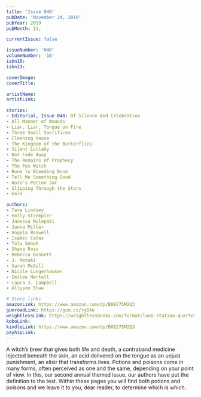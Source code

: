```yaml
---
title: 'Issue 040'
pubDate: 'November 24, 2019'
pubYear: 2019
pubMonth: 11,

currentIssue: false

issueNumber: '040'
volumeNumber: '10'
isbn10: 
isbn13: 

coverImage: 
coverTitle: 

artistName: 
artistLink: 

stories:
- Editorial, Issue 040: Of Silence And Celebration
- All Manner of Wounds
- Liar, Liar, Tongue on Fire
- Three Small Sacrifices
- Cleaning House
- The Kingdom of the Butterflies
- Silent Lullaby
- Not Fade Away
- The Remains of Prophecy
- The Fox Witch
- Bone to Bleeding Bone
- Tell Me Something Good
- Nora’s Potion Jar
- Slipping Through the Stars
- Gald

authors:
- Tara Lindsey
- Emily Strempler
- Janessa Mulepati
- Janna Miller
- Angela Boswell
- Isabel Cañas
- Tolu Senok
- Shana Ross
- Rebecca Bennett
- J. Motoki
- Sarah McGill
- Nicole Lungerhausen
- Emilee Martell
- Laura J. Campbell
- Allyson Shaw

# Store links
amazonLink: https://www.amazon.com/dp/B08275M2Q3
gumroadLink: https://gum.co/rgOXe
weightlessLink: https://weightlessbooks.com/format/luna-station-quarterly-issue-40/
koboLink: 
kindleLink: https://www.amazon.com/dp/B08275M2Q3
payhipLink: 
---
```


A witch’s brew that gives both life and death, a contraband medicine injected beneath the skin, an acid delivered on the tongue as an unjust punishment, an elixir that transforms lives. Potions and poisons come in many forms, often perceived as one and the same, depending on your point of view.
In this, our second annual themed issue, our authors have put the definition to the test. Within these pages you will find both potions and poisons and we leave it to you, dear reader, to determine which is which.
